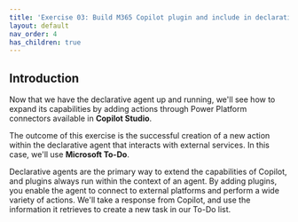 ```yaml
---
title: 'Exercise 03: Build M365 Copilot plugin and include in declarative agent'
layout: default
nav_order: 4
has_children: true
---
```


## Introduction
Now that we have the declarative agent up and running, we'll see how to expand its capabilities by adding actions through Power Platform connectors available in **Copilot Studio**. 

 
The outcome of this exercise is the successful creation of a new action within the declarative agent that interacts with external services. In this case, we'll use **Microsoft To-Do**. 

 
Declarative agents are the primary way to extend the capabilities of Copilot, and plugins always run within the context of an agent. By adding plugins, you enable the agent to connect to external platforms and perform a wide variety of actions. We'll take a response from Copilot, and use the information it retrieves to create a new task in our To-Do list. 
